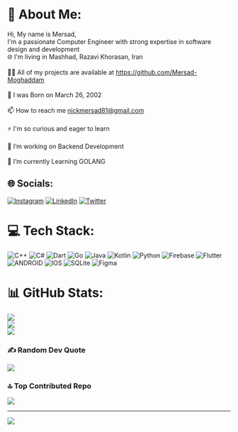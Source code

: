 # 💫 About Me:
Hi, My name is Mersad, <br>I'm a passionate Computer Engineer with strong expertise in software design and development
<br>🌐 I'm living in Mashhad, Razavi Khorasan, Iran<br><br>👨‍💻 All of my projects are available at https://github.com/Mersad-Moghaddam<br><br>🎂 I was Born on March 26, 2002<br><br>📫 How to reach me nickmersad81@gmail.com<br><br>⚡ I'm so curious and eager to learn<br><br>🔭 I’m  working on Backend Development<br><br>🌱 I’m currently Learning  GOLANG <br>


## 🌐 Socials:
[![Instagram](https://img.shields.io/badge/Instagram-%23E4405F.svg?logo=Instagram&logoColor=white)](https://instagram.com/mersad.moghaddam) [![LinkedIn](https://img.shields.io/badge/LinkedIn-%230077B5.svg?logo=linkedin&logoColor=white)](https://linkedin.com/in/mersad-moghaddam) [![Twitter](https://img.shields.io/badge/Twitter-%231DA1F2.svg?logo=Twitter&logoColor=white)](https://twitter.com/mersadmoghaddam) 

# 💻 Tech Stack:
![C++](https://img.shields.io/badge/c++-%2300599C.svg?style=for-the-badge&logo=c%2B%2B&logoColor=white) ![C#](https://img.shields.io/badge/c%23-%23239120.svg?style=for-the-badge&logo=c-sharp&logoColor=white) ![Dart](https://img.shields.io/badge/dart-%230175C2.svg?style=for-the-badge&logo=dart&logoColor=white) ![Go](https://img.shields.io/badge/go-%2300ADD8.svg?style=for-the-badge&logo=go&logoColor=white) ![Java](https://img.shields.io/badge/java-%23ED8B00.svg?style=for-the-badge&logo=java&logoColor=white) ![Kotlin](https://img.shields.io/badge/kotlin-%230095D5.svg?style=for-the-badge&logo=kotlin&logoColor=white) ![Python](https://img.shields.io/badge/python-3670A0?style=for-the-badge&logo=python&logoColor=ffdd54) ![Firebase](https://img.shields.io/badge/firebase-%23039BE5.svg?style=for-the-badge&logo=firebase) ![Flutter](https://img.shields.io/badge/Flutter-%2302569B.svg?style=for-the-badge&logo=Flutter&logoColor=white) ![ANDROID](https://img.shields.io/badge/android-%2320232a.svg?style=for-the-badge&logo=android&logoColor=%a4c639) ![IOS](https://img.shields.io/badge/IOS-%2320232a.svg?style=for-the-badge&logo=apple&logoColor=white) ![SQLite](https://img.shields.io/badge/sqlite-%2307405e.svg?style=for-the-badge&logo=sqlite&logoColor=white) 	![Figma](https://img.shields.io/badge/figma-%23F24E1E.svg?style=for-the-badge&logo=figma&logoColor=white)
# 📊 GitHub Stats:
![](https://github-readme-stats.vercel.app/api?username=Mersad-Moghaddam&theme=swift&hide_border=false&include_all_commits=true&count_private=true)<br/>
![](https://github-readme-streak-stats.herokuapp.com/?user=Mersad-Moghaddam&theme=swift&hide_border=false)<br/>
![](https://github-readme-stats.vercel.app/api/top-langs/?username=Mersad-Moghaddam&theme=swift&hide_border=false&include_all_commits=true&count_private=true&layout=compact)

### ✍️ Random Dev Quote
![](https://quotes-github-readme.vercel.app/api?type=horizontal&theme=radical)

### 🔝 Top Contributed Repo
![](https://github-contributor-stats.vercel.app/api?username=Mersad-Moghaddam&limit=5&theme=dark&combine_all_yearly_contributions=true)

---
[![](https://visitcount.itsvg.in/api?id=Mersad-Moghaddam&icon=0&color=0)](https://visitcount.itsvg.in)

<!-- Proudly created with GPRM ( https://gprm.itsvg.in ) -->
